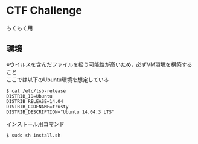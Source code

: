 # CTF Challenge
もくもく用

## 環境

※ウイルスを含んだファイルを扱う可能性が高いため，必ずVM環境を構築すること  
ここでは以下のUbuntu環境を想定している

```
$ cat /etc/lsb-release
DISTRIB_ID=Ubuntu
DISTRIB_RELEASE=14.04
DISTRIB_CODENAME=trusty
DISTRIB_DESCRIPTION="Ubuntu 14.04.3 LTS"
```

インストール用コマンド

```
$ sudo sh install.sh
```
